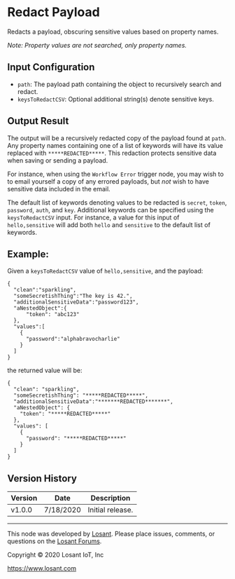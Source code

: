 # Redact Payload

Redacts a payload, obscuring sensitive values based on property names.

_Note: Property values are not searched, only property names._

## Input Configuration

- `path`: The payload path containing the object to recursively search and redact.
- `keysToRedactCSV`: Optional additional string(s) denote sensitive keys.

## Output Result

The output will be a recursively redacted copy of the payload found at `path`. Any property names containing one of a list of keywords will have its value replaced with `*****REDACTED*****`. This redaction protects sensitive data when saving or sending a payload.

For instance, when using the `Workflow Error` trigger node, you may wish to to email yourself a copy of any errored payloads, but _not_ wish to have sensitive data included in the email.

The default list of keywords denoting values to be redacted is `secret`, `token`, `password`, `auth`, and `key`. Additional keywords can be specified using the `keysToRedactCSV` input. For instance, a value for this input of `hello,sensitive` will add both `hello` and `sensitive` to the default list of keywords.

## Example:

Given a `keysToRedactCSV` value of `hello,sensitive`, and the payload:

```
{
  "clean":"sparkling",
  "someSecretishThing":"The key is 42.",
  "additionalSensitiveData":"password123",
  "aNestedObject":{
      "token": "abc123"
  },
  "values":[
    {
      "password":"alphabravocharlie"
    }
  ]
}
```

the returned value will be:

```
{
  "clean": "sparkling",
  "someSecretishThing": "*****REDACTED*****",
  "additionalSensitiveData":"*******REDACTED*******",
  "aNestedObject": {
    "token": "*****REDACTED*****"
  },
  "values": [
    {
      "password": "*****REDACTED*****"
    }
  ]
}
```

## Version History

| Version | Date      | Description      |
| ------- | --------- | ---------------- |
| v1.0.0  | 7/18/2020 | Initial release. |

---

This node was developed by [Losant](https://www.losant.com). Please place issues, comments, or questions on the [Losant Forums](https://forums.losant.com).

Copyright © 2020 Losant IoT, Inc

<https://www.losant.com>

